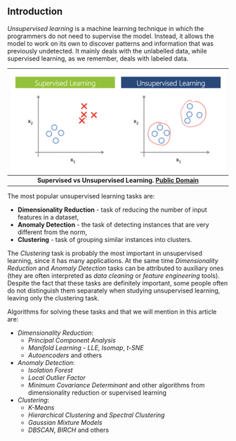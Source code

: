 ## Introduction

*Unsupervised learning* is a machine learning technique in which the programmers do not need to supervise the model. Instead, it allows the model to work on its own to discover patterns and information that was previously undetected. It mainly deals with the unlabelled data, while supervised learning, as we remember, deals with labeled data.

| ![supervised_vs_unsupervised.jpg](../img/supervised_vs_unsupervised.jpg) |
|:--:|
| <b>Supervised vs Unsupervised Learning. [Public Domain](https://commons.wikimedia.org/wiki/File:Machin_learning.png)</b>|

The most popular unsupervised learning tasks are:
- **Dimensionality Reduction** - task of reducing the number of input features in a dataset,
- **Anomaly Detection** - the task of detecting instances that are very different from the norm,
- **Clustering** - task of grouping similar instances into clusters.

The *Clustering* task is probably the most important in unsupervised learning, since it has many applications. At the same time *Dimensionality Reduction* and *Anomaly Detection* tasks can be attributed to auxiliary ones (they are often interpreted as *data cleaning* or *feature engineering* tools). Despite the fact that these tasks are definitely important, some people often do not distinguish them separately when studying unsupervised learning, leaving only the clustering task.   

Algorithms for solving these tasks and that we will mention in this article are:
- *Dimensionality Reduction*:
  - *Principal Component Analysis*
  - *Manifold Learning* - *LLE*, *Isomap*, *t-SNE*
  - *Autoencoders* and others
- *Anomaly Detection*:
  - *Isolation Forest*
  - *Local Outlier Factor*
  - *Minimum Covariance Determinant* and other algorithms from dimensionality reduction or supervised learning
- *Clustering*:
  - *K-Means*
  - *Hierarchical Clustering* and *Spectral Clustering*
  - *Gaussian Mixture Models*
  - *DBSCAN*, *BIRCH* and others
